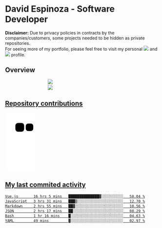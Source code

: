 # David Espinoza - Software Developer
<div id="links">
  <p>
    <strong>Disclaimer:</strong> Due to privacy policies in contracts by the companies/customers, some projects needed to be hidden as private repositories. <br />
For seeing more of my portfolio, please feel free to visit my personal <a href="https://davidespinoza.dev" target="_blank"><img src="https://img.shields.io/badge/website-000000?style=for-the-badge&logo=About.me&logoColor=white" target="_blank"></a> and <a href="https://www.linkedin.com/in/despinozap" target="_blank"><img src="https://img.shields.io/badge/LinkedIn-0077B5?style=for-the-badge&logo=linkedin&logoColor=white" target="_blank"></a> profile.
  </p>
</div>

## Overview

<div id="stats">
  <a href="https://github.com/despinozap">
  <img height="180em" style="margin: 0em 10em;" src="https://github-readme-stats.vercel.app/api?username=despinozap&show_icons=true&include_all_commits=true&count_private=true&theme=default"/>
  <img height="180em" style="margin: 0em 10em;" src="https://github-readme-stats.vercel.app/api/top-langs/?username=despinozap&layout=compact&langs_count=7&theme=default"/>
</div>
 
## Repository contributions
<div id="snake"> 

  ![Snake animation](https://github.com/despinozap/despinozap/blob/output/github-contribution-grid-snake.svg)
</div>

## My last commited activity
<!--START_SECTION:waka-->

```text
Vue.js       16 hrs 5 mins   ██████████████▓░░░░░░░░░░   58.04 %
JavaScript   3 hrs 31 mins   ███▒░░░░░░░░░░░░░░░░░░░░░   12.70 %
Markdown     2 hrs 55 mins   ██▓░░░░░░░░░░░░░░░░░░░░░░   10.56 %
JSON         2 hrs 17 mins   ██░░░░░░░░░░░░░░░░░░░░░░░   08.29 %
Bash         1 hr 16 mins    █░░░░░░░░░░░░░░░░░░░░░░░░   04.63 %
YAML         49 mins         ▓░░░░░░░░░░░░░░░░░░░░░░░░   02.97 %
```

<!--END_SECTION:waka-->
